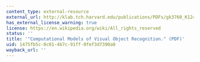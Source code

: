 ```yaml
---
content_type: external-resource
external_url: http://klab.tch.harvard.edu/publications/PDFs/gk3760_K12460_C029.pdf
has_external_license_warning: true
license: https://en.wikipedia.org/wiki/All_rights_reserved
status: ''
title: '"Computational Models of Visual Object Recognition." (PDF)'
uid: 1475fb5c-0c01-4b7c-91ff-0fef3d7390a0
wayback_url: ''
---
```

